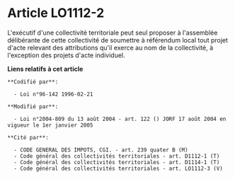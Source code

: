 # Article LO1112-2

L'exécutif d'une collectivité territoriale peut seul proposer à l'assemblée délibérante de cette collectivité de soumettre à
référendum local tout projet d'acte relevant des attributions qu'il exerce au nom de la collectivité, à l'exception des
projets d'acte individuel.

**Liens relatifs à cet article**

	**Codifié par**:

	  - Loi n°96-142 1996-02-21

	**Modifié par**:

	  - Loi n°2004-809 du 13 août 2004 - art. 122 () JORF 17 août 2004 en vigueur le 1er janvier 2005

	**Cité par**:

	  - CODE GENERAL DES IMPOTS, CGI. - art. 239 quater B (M)
	  - Code général des collectivités territoriales - art. D1112-1 (T)
	  - Code général des collectivités territoriales - art. D1114-1 (T)
	  - Code général des collectivités territoriales - art. LO1112-3 (V)
